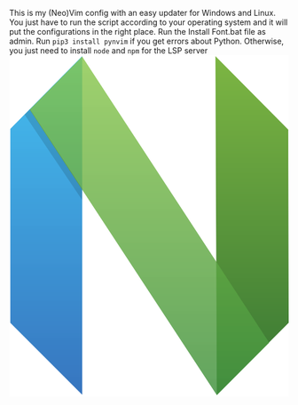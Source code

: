 This is my (Neo)Vim config with an easy updater for Windows and Linux. You just have to run the script according to your operating system and it will put the configurations in the right place. Run the Install Font.bat file as admin.
Run ```pip3 install pynvim``` if you get errors about Python. Otherwise, you just need to install ```node``` and ```npm``` for the LSP server
[![neovim](nvim.png)](norok-the-diablo.github.io/vimconfig/neovim)

